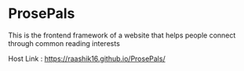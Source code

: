 # ProsePals
This is the frontend framework of a website that helps people connect through common reading interests

Host Link : https://raashik16.github.io/ProsePals/
